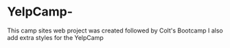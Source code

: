 # YelpCamp-
This camp sites web project was created followed by Colt's Bootcamp
I also add extra styles for the YelpCamp 
